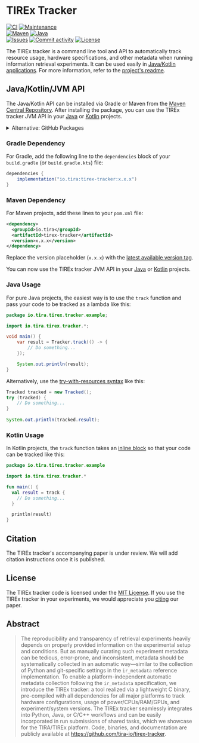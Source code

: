 # TIREx Tracker

[![CI](https://img.shields.io/github/actions/workflow/status/tira-io/tirex-tracker/ci.yml?branch=master&style=flat-square)](https://github.com/tira-io/tirex-tracker/actions/workflows/ci.yml)
[![Maintenance](https://img.shields.io/maintenance/yes/2025?style=flat-square)](https://github.com/tira-io/tirex-tracker/graphs/contributors) <!-- [![Code coverage](https://img.shields.io/codecov/c/github/tira-io/tirex-tracker?style=flat-square)](https://codecov.io/github/tira-io/tirex-tracker/) --> \
[![Maven](https://img.shields.io/github/v/tag/tira-io/tirex-tracker?style=flat-square&label=maven)](https://github.com/tira-io/tirex-tracker/packages/) [![Java](https://img.shields.io/badge/java-8_|_11_|_17_|_21-blue?style=flat-square)](https://github.com/tira-io/tirex-tracker/packages/) \
[![Issues](https://img.shields.io/github/issues/tira-io/tirex-tracker?style=flat-square)](https://github.com/tira-io/tirex-tracker/issues) [![Commit activity](https://img.shields.io/github/commit-activity/m/tira-io/tirex-tracker?style=flat-square)](https://github.com/tira-io/tirex-tracker/commits) [![License](https://img.shields.io/github/license/tira-io/tirex-tracker?style=flat-square)](LICENSE)

The TIREx tracker is a command line tool and API to automatically track resource usage, hardware specifications, and other metadata when running information retrieval experiments.
It can be used easily in [Java/Kotlin applications](#javakotlinjvm-api). For more information, refer to the [project's readme](https://github.com/tira-io/tirex-tracker?tab=readme-ov-file#readme).

## Java/Kotlin/JVM API

The Java/Kotlin API can be installed via Gradle or Maven from the [Maven Central Repository](https://central.sonatype.com/artifact/io.tira/tirex-tracker).
After installing the package, you can use the TIREx tracker JVM API in your [Java](#java-usage) or [Kotlin](#kotlin-usage) projects.

<details><summary>Alternative: GitHub Packages</summary>

Alternatively to the Maven Central Repository, the TIREx tracker JVM API is also published to [GitHub Packages](https://github.com/tira-io/tirex-tracker/packages/).
To use GitHub Packages, you must first authenticate ([Maven instructions](https://docs.github.com/en/packages/working-with-a-github-packages-registry/working-with-the-apache-maven-registry#authenticating-to-github-packages), [Gradle instructions](https://docs.github.com/en/packages/working-with-a-github-packages-registry/working-with-the-gradle-registry#authenticating-to-github-packages)).

</details>

### Gradle Dependency

For Gradle, add the following line to the `dependencies` block of your `build.gradle` (or `build.gradle.kts`) file:

```gradle
dependencies {
    implementation("io.tira:tirex-tracker:x.x.x")
}
```

### Maven Dependency

For Maven projects, add these lines to your `pom.xml` file:

```xml
<dependency>
  <groupId>io.tira</groupId>
  <artifactId>tirex-tracker</artifactId>
  <version>x.x.x</version>
</dependency>
```

Replace the version placeholder (`x.x.x`) with the [latest available version tag](https://central.sonatype.com/artifact/io.tira/tirex-tracker).

You can now use the TIREx tracker JVM API in your [Java](#java-usage) or [Kotlin](#kotlin-usage) projects.

### Java Usage

For pure Java projects, the easiest way is to use the `track` function and pass your code to be tracked as a lambda like this:

```java
package io.tira.tirex.tracker.example;

import io.tira.tirex.tracker.*;

void main() {
    var result = Tracker.track(() -> {
        // Do something...
    });

    System.out.println(result);
}
```

Alternatively, use the [try-with-resources syntax](https://baeldung.com/java-try-with-resources) like this:

```java
Tracked tracked = new Tracked();
try (tracked) {
    // Do something...
}
    
System.out.println(tracked.result);
```

<!-- TODO: Explain parameters. -->

### Kotlin Usage

In Kotlin projects, the `track` function takes an [inline block](https://kotlinlang.org/docs/inline-functions.html) so that your code can be tracked like this:

```kotlin
package io.tira.tirex.tracker.example

import io.tira.tirex.tracker.*

fun main() {
  val result = track {
    // Do something...
  }

  println(result)
}
```

<!-- TODO: Explain parameters. -->

<!-- TODO: ir_metadata export instructions. -->

## Citation

The TIREx tracker's accompanying paper is under review. We will add citation instructions once it is published.

<!-- TODO: Add citation (written out and as BibTeX). -->

## License

The TIREx tracker code is licensed under the [MIT License](./LICENSE).
If you use the TIREx tracker in your experiments, we would appreciate you [citing](#citation) our paper.

## Abstract

> The reproducibility and transparency of retrieval experiments heavily depends on properly provided information on the experimental setup and conditions. But as manually curating such experiment metadata can be tedious, error-prone, and inconsistent, metadata should be systematically collected in an automatic way—similar to the collection of Python and git-specific settings in the `ir_metadata` reference implementation. To enable a platform-independent automatic metadata collection following the `ir_metadata` specification, we introduce the TIREx tracker: a tool realized via a lightweight C binary, pre-compiled with all dependencies for all major platforms to track hardware configurations, usage of power/CPUs/RAM/GPUs, and experiment/system versions. The TIREx tracker seamlessly integrates into Python, Java, or C/C++ workflows and can be easily incorporated in run submissions of shared tasks, which we showcase for the TIRA/TIREx platform. Code, binaries, and documentation are publicly available at <https://github.com/tira-io/tirex-tracker>.
